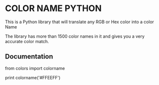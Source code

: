 <h1>COLOR NAME PYTHON</h1>

This is a Python library that will translate any 
RGB or Hex color into a color Name

The library has more than 1500 color names in it and gives you a very accurate color match.

<h2>Documentation</h2>

from colors import colorname

print colorname('#FFEEFF')

